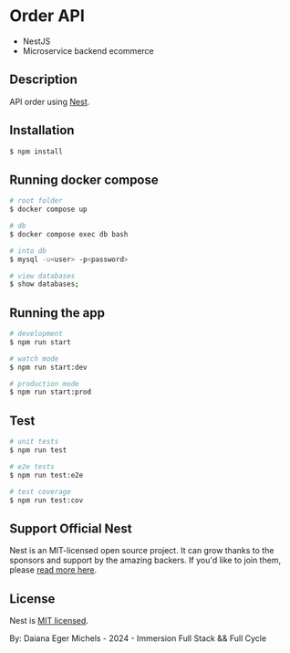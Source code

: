 # Order API

* NestJS
* Microservice backend ecommerce

## Description

API order using [Nest](https://github.com/nestjs/nest).

## Installation

```bash
$ npm install
```

## Running docker compose

```bash
# root folder
$ docker compose up

# db
$ docker compose exec db bash

# into db
$ mysql -u<user> -p<password>

# view databases
$ show databases;
```

## Running the app

```bash
# development
$ npm run start

# watch mode
$ npm run start:dev

# production mode
$ npm run start:prod
```

## Test

```bash
# unit tests
$ npm run test

# e2e tests
$ npm run test:e2e

# test coverage
$ npm run test:cov
```

## Support Official Nest

Nest is an MIT-licensed open source project. It can grow thanks to the sponsors and support by the amazing backers. If you'd like to join them, please [read more here](https://docs.nestjs.com/support).

## License

Nest is [MIT licensed](LICENSE).

By: Daiana Eger Michels - 2024 - Immersion Full Stack && Full Cycle
